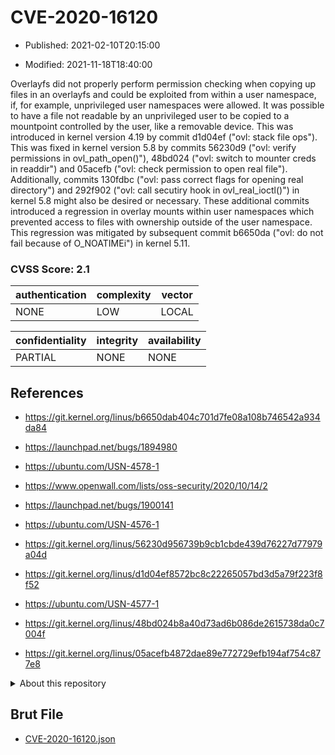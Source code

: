 # CVE-2020-16120

- Published: 2021-02-10T20:15:00

- Modified: 2021-11-18T18:40:00

Overlayfs did not properly perform permission checking when copying up files in an overlayfs and could be exploited from within a user namespace, if, for example, unprivileged user namespaces were allowed. It was possible to have a file not readable by an unprivileged user to be copied to a mountpoint controlled by the user, like a removable device. This was introduced in kernel version 4.19 by commit d1d04ef ("ovl: stack file ops"). This was fixed in kernel version 5.8 by commits 56230d9 ("ovl: verify permissions in ovl_path_open()"), 48bd024 ("ovl: switch to mounter creds in readdir") and 05acefb ("ovl: check permission to open real file"). Additionally, commits 130fdbc ("ovl: pass correct flags for opening real directory") and 292f902 ("ovl: call secutiry hook in ovl_real_ioctl()") in kernel 5.8 might also be desired or necessary. These additional commits introduced a regression in overlay mounts within user namespaces which prevented access to files with ownership outside of the user namespace. This regression was mitigated by subsequent commit b6650da ("ovl: do not fail because of O_NOATIMEi") in kernel 5.11.

### CVSS Score: **2.1**

| authentication | complexity | vector |
| --- | --- | --- |
| NONE | LOW | LOCAL |

| confidentiality | integrity | availability |
| --- | --- | --- |
| PARTIAL | NONE | NONE |

## References

* https://git.kernel.org/linus/b6650dab404c701d7fe08a108b746542a934da84

* https://launchpad.net/bugs/1894980

* https://ubuntu.com/USN-4578-1

* https://www.openwall.com/lists/oss-security/2020/10/14/2

* https://launchpad.net/bugs/1900141

* https://ubuntu.com/USN-4576-1

* https://git.kernel.org/linus/56230d956739b9cb1cbde439d76227d77979a04d

* https://git.kernel.org/linus/d1d04ef8572bc8c22265057bd3d5a79f223f8f52

* https://ubuntu.com/USN-4577-1

* https://git.kernel.org/linus/48bd024b8a40d73ad6b086de2615738da0c7004f

* https://git.kernel.org/linus/05acefb4872dae89e772729efb194af754c877e8

<details>
<summary>About this repository</summary> 

  This repository is part of the project [Live Hack CVE](https://github.com/Live-Hack-CVE). Main website can be found [www.live-hack.org](https://www.live-hack.org) 
  
  Made by [Sn0wAlice](https://github.com/Sn0wAlice) for the people that care about security and need to have a feed of the latest CVEs. Hope you enjoy it, don't forget to star the repo and follow me on [Twitter](https://twitter.com/Sn0wAlice) and [Github](https://github.com/Sn0wAlice). And that is my [personnal website](https://www.alice-snow.me/)

  - [Home Page](https://github.com/Live-Hack-CVE)
  - [Framework](https://github.com/Live-Hack-CVE/cve-framework)
  - [CVE database](https://github.com/Live-Hack-CVE/full_database)
  - [Changelog](https://github.com/Live-Hack-CVE/Changelog)
</details>

## Brut File

* [CVE-2020-16120.json](https://raw.githubusercontent.com/Live-Hack-CVE/full_database/main/cves/2020/CVE-2020-16120.json)

